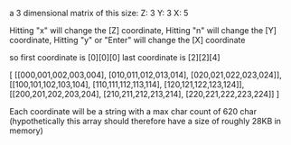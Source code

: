 a 3 dimensional matrix of this size: 
Z: 3
Y: 3
X: 5

Hitting "x" will change the [Z] coordinate, Hitting "n" will change the [Y] coordinate, Hitting "y" or "Enter" will change the [X] coordinate

so first coordinate is [0][0][0]
last coordinate is [2][2][4]

[
    [[000,001,002,003,004], [010,011,012,013,014], [020,021,022,023,024]],
    [[100,101,102,103,104], [110,111,112,113,114], [120,121,122,123,124]],
    [[200,201,202,203,204], [210,211,212,213,214], [220,221,222,223,224]]
]

Each coordinate will be a string with a max char count of 620 char (hypothetically this array should therefore have a size of roughly 28KB in memory)